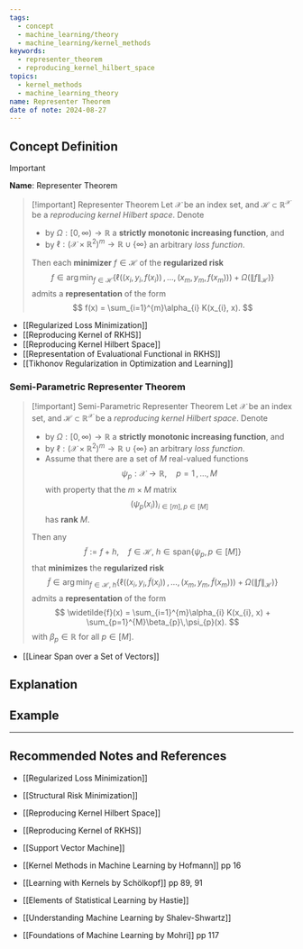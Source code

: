 ```yaml
---
tags:
  - concept
  - machine_learning/theory
  - machine_learning/kernel_methods
keywords:
  - representer_theorem
  - reproducing_kernel_hilbert_space
topics:
  - kernel_methods
  - machine_learning_theory
name: Representer Theorem
date of note: 2024-08-27
---
```


## Concept Definition

>[!important]
>**Name**: Representer Theorem

>[!important] Representer Theorem
>Let $\mathcal{X}$ be an index set, and  $\mathcal{H} \subset \mathbb{R}^{\mathcal{X}}$ be a *reproducing kernel Hilbert space*. Denote 
>- by $\Omega : [0, \infty) \to \mathbb{R}$ a **strictly monotonic increasing function**, and 
>- by $\ell : (\mathcal{X} \times \mathbb{R}^2)^m  \to \mathbb{R} \cup \{\infty\}$ an arbitrary *loss function*. 
>  
>Then each **minimizer** $f\in \mathcal{H}$ of the **regularized risk** 
>$$
>f \in \arg\min_{f\in \mathcal{H}} \left\{  \ell \left((x_{i}, y_{i}, f(x_{i})) \,{,}\ldots{,}\, (x_{m}, y_{m}, f(x_{m}))\right) + \Omega \left(\lVert f \rVert_{\mathcal{H}} \right) \right\}
>$$
>admits a **representation** of the form
>$$
> f(x) = \sum_{i=1}^{m}\alpha_{i} K(x_{i}, x).
>$$

- [[Regularized Loss Minimization]]
- [[Reproducing Kernel of RKHS]]
- [[Reproducing Kernel Hilbert Space]]
- [[Representation of Evaluational Functional in RKHS]]
- [[Tikhonov Regularization in Optimization and Learning]]

### Semi-Parametric Representer Theorem

>[!important] Semi-Parametric Representer Theorem
>Let $\mathcal{X}$ be an index set, and  $\mathcal{H} \subset \mathbb{R}^{\mathcal{X}}$ be a *reproducing kernel Hilbert space*. Denote 
>- by $\Omega : [0, \infty) \to \mathbb{R}$ a **strictly monotonic increasing function**, and 
>- by $\ell : (\mathcal{X} \times \mathbb{R}^2)^m  \to \mathbb{R} \cup \{\infty\}$ an arbitrary *loss function*. 
>- Assume that there are a set of $M$ real-valued functions $$\psi_{p}: \mathcal{X} \to \mathbb{R},\quad p =1\,{,}\ldots{,}\,M$$ with property that the $m\times M$ matrix $$(\psi_{p}(x_{i}))_{i\in [m], p\in [M]}$$ has **rank** $M$.  
>  
>Then any $$\widetilde{f} := f + h, \quad f\in \mathcal{H}, \; h\in \text{span}\left\{ \psi_{p}, p\in [M] \right\} $$ that **minimizes** the **regularized risk** 
>$$
>\widetilde{f}  \in \arg\min_{f\in \mathcal{H},\; h} \left\{  \ell \left((x_{i}, y_{i}, \widetilde{f}(x_{i})) \,{,}\ldots{,}\, (x_{m}, y_{m}, \widetilde{f}(x_{m}))\right) + \Omega \left(\lVert f \rVert_{\mathcal{H}} \right) \right\}
>$$
>admits a **representation** of the form
>$$
> \widetilde{f}(x) = \sum_{i=1}^{m}\alpha_{i} K(x_{i}, x) + \sum_{p=1}^{M}\beta_{p}\,\psi_{p}(x).
>$$
>with $\beta_{p}\in \mathbb{R}$ for all $p\in [M]$.

- [[Linear Span over a Set of Vectors]]


## Explanation


## Example






-----------
##  Recommended Notes and References


- [[Regularized Loss Minimization]]
- [[Structural Risk Minimization]]

- [[Reproducing Kernel Hilbert Space]]
- [[Reproducing Kernel of RKHS]]
- [[Support Vector Machine]]


- [[Kernel Methods in Machine Learning by Hofmann]] pp 16
- [[Learning with Kernels by Schölkopf]] pp 89, 91

- [[Elements of Statistical Learning by Hastie]]
- [[Understanding Machine Learning by Shalev-Shwartz]]
- [[Foundations of Machine Learning by Mohri]] pp 117